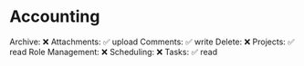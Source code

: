 # Accounting

Archive: ❌
Attachments: ✅ upload
Comments: ✅ write
Delete: ❌
Projects: ✅ read
Role Management: ❌
Scheduling: ❌
Tasks: ✅ read
